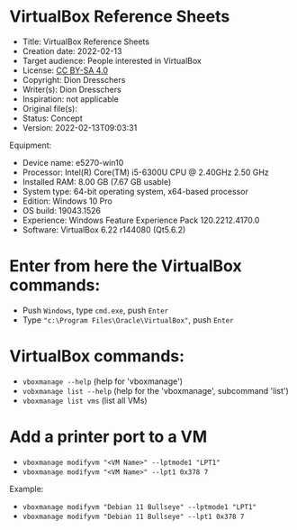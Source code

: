 # VirtualBox Reference Sheets

* Title: VirtualBox Reference Sheets
* Creation date:  2022-02-13
* Target audience: People interested in VirtualBox
* License: [CC BY-SA 4.0](https://creativecommons.org/licenses/by-sa/4.0/)
* Copyright: Dion Dresschers
* Writer(s): Dion Dresschers
* Inspiration: not applicable
* Original file(s): 
* Status: Concept
* Version: 2022-02-13T09:03:31

Equipment: 

* Device name: e5270-win10
* Processor: Intel(R) Core(TM) i5-6300U CPU @ 2.40GHz   2.50 GHz
* Installed RAM: 8.00 GB (7.67 GB usable)
* System type: 64-bit operating system, x64-based processor
* Edition: Windows 10 Pro
* OS build: 19043.1526
* Experience: Windows Feature Experience Pack 120.2212.4170.0
* Software: VirtualBox 6.22 r144080 (Qt5.6.2)

# Enter from here the VirtualBox commands:

* Push `Windows`, type `cmd.exe`, push `Enter`
* Type `"c:\Program Files\Oracle\VirtualBox"`, push `Enter`

# VirtualBox commands:

* `vboxmanage --help` (help for 'vboxmanage')
* `vobxmanage list --help` (help for the 'vboxmanage', subcommand 'list')
* `vboxmanage list vms` (list all VMs)

# Add a printer port to a VM

* `vboxmanage modifyvm "<VM Name>" --lptmode1 "LPT1"`
* `vboxmanage modifyvm "<VM Name>" --lpt1 0x378 7`

Example:

* `vboxmanage modifyvm "Debian 11 Bullseye" --lptmode1 "LPT1"`
* `vboxmanage modifyvm "Debian 11 Bullseye" --lpt1 0x378 7`













